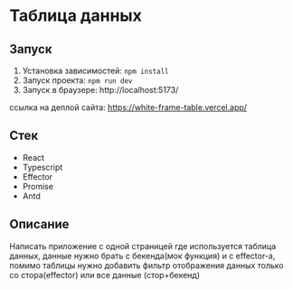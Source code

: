 # Таблица данных

## Запуск
1. Установка зависимостей: `npm install`
2. Запуск проекта: `npm run dev`
3. Запуск в браузере: http://localhost:5173/

ссылка на деплой сайта: https://white-frame-table.vercel.app/

## Стек
- React
- Typescript 
- Effector
- Promise
- Antd

## Описание
Написать приложение с одной страницей где используется таблица данных, данные нужно брать с бекенда(мок функция) и с effector-а, помимо таблицы нужно добавить фильтр отображения данных только со стора(effector) или все данные (стор+бекенд)